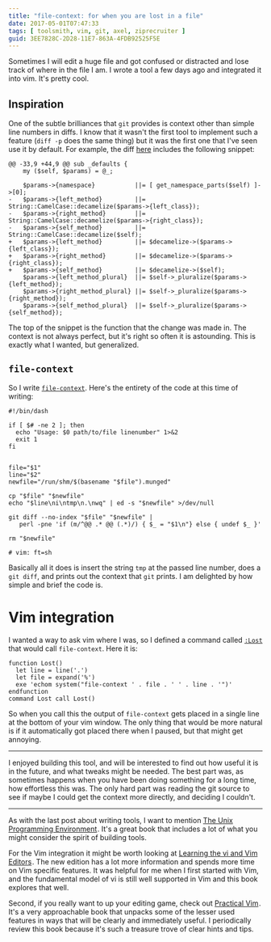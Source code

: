 ```yaml
---
title: "file-context: for when you are lost in a file"
date: 2017-05-01T07:47:33
tags: [ toolsmith, vim, git, axel, ziprecruiter ]
guid: 3EE7828C-2D28-11E7-863A-4FDB92525F5E
---
```

Sometimes I will edit a huge file and got confused or distracted and lose track
of where in the file I am.  I wrote a tool a few days ago and integrated it into
vim.  It's pretty cool.

<!--more-->

## Inspiration

One of the subtle brilliances that `git` provides is context other than simple
line numbers in diffs.  I know that it wasn't the first tool to implement such a
feature (`diff -p` does the same thing) but it was the first one that I've seen
use it by default.  For example, the diff
[here](https://github.com/frioux/DBIx-Class-Helpers/commit/2bef898e9c2c70c79d269c7222e619ac08be027c#diff-541385fdf1ae526e444d502ed0483b3cL33)
includes the following snippet:

```
@@ -33,9 +44,9 @@ sub _defaults {
    my ($self, $params) = @_;

    $params->{namespace}           ||= [ get_namespace_parts($self) ]->[0];
-   $params->{left_method}         ||= String::CamelCase::decamelize($params->{left_class});
-   $params->{right_method}        ||= String::CamelCase::decamelize($params->{right_class});
-   $params->{self_method}         ||= String::CamelCase::decamelize($self);
+   $params->{left_method}         ||= $decamelize->($params->{left_class});
+   $params->{right_method}        ||= $decamelize->($params->{right_class});
+   $params->{self_method}         ||= $decamelize->($self);
    $params->{left_method_plural}  ||= $self->_pluralize($params->{left_method});
    $params->{right_method_plural} ||= $self->_pluralize($params->{right_method});
    $params->{self_method_plural}  ||= $self->_pluralize($params->{self_method});

```

The top of the snippet is the function that the change was made in.  The
context is not always perfect, but it's right so often it is astounding.  This
is exactly what I wanted, but generalized.

## `file-context`

So I write
[`file-context`](https://github.com/frioux/dotfiles/blob/master/bin/file-context).
Here's the entirety of the code at this time of writing:

```
#!/bin/dash

if [ $# -ne 2 ]; then
  echo "Usage: $0 path/to/file linenumber" 1>&2
  exit 1
fi


file="$1"
line="$2"
newfile="/run/shm/$(basename "$file").munged"

cp "$file" "$newfile"
echo "$line\ni\ntmp\n.\nwq" | ed -s "$newfile" >/dev/null

git diff --no-index "$file" "$newfile" |
   perl -pne 'if (m/^@@ .* @@ (.*)/) { $_ = "$1\n"} else { undef $_ }'

rm "$newfile"

# vim: ft=sh
```

Basically all it does is insert the string `tmp` at the passed line number, does
a `git diff`, and prints out the context that `git` prints.  I am delighted by
how simple and brief the code is.

# Vim integration

I wanted a way to ask vim where I was, so I defined a command called
[`:Lost`](https://github.com/frioux/dotfiles/blob/e2930933a86ded32259c40777496d898825c9404/vimrc#L426-L431)
that would call `file-context`.  Here it is:

```
function Lost()
  let line = line('.')
  let file = expand('%')
  exe 'echom system("file-context ' . file . ' ' . line . '")'
endfunction
command Lost call Lost()
```

So when you call this the output of `file-context` gets placed in a single line
at the bottom of your vim window.  The only thing that would be more natural is
if it automatically got placed there when I paused, but that might get annoying.

---

I enjoyed building this tool, and will be interested to find out how useful it
is in the future, and what tweaks might be needed.  The best part was, as
sometimes happens when you have been doing something for a long time, how
effortless this was.  The only hard part was reading the git source to see if
maybe I could get the context more directly, and deciding I couldn't.

---

As with the last post about writing tools, I want to mention <a
target="_blank"
href="https://www.amazon.com/gp/product/013937681X/ref=as_li_tl?ie=UTF8&camp=1789&creative=9325&creativeASIN=013937681X&linkCode=as2&tag=afoolishmanif-20&linkId=cecea11ea25b6635dd78601d2ec1abef">The
Unix Programming Environment</a><img
src="//ir-na.amazon-adsystem.com/e/ir?t=afoolishmanif-20&l=am2&o=1&a=013937681X"
width="1" height="1" border="0" alt="" style="border:none !important; margin:0px
!important;" />.  It's a great book that includes a lot of what you might
consider the spirit of building tools.

For the Vim integration it might be worth looking at <a
href="https://www.amazon.com/gp/product/059652983X/ref=as_li_tl?ie=UTF8&camp=1789&creative=9325&creativeASIN=059652983X&linkCode=as2&tag=afoolishmanif-20&linkId=1d3b90d608a023a1dcb898b903b6f6ac">Learning
the vi and Vim Editors</a><img
src="//ir-na.amazon-adsystem.com/e/ir?t=afoolishmanif-20&l=am2&o=1&a=059652983X"
width="1" height="1" border="0" alt="" style="border:none !important; margin:0px
!important;" />.  The new edition has a lot more information and spends more
time on Vim specific features.  It was helpful for me when I first started with
Vim, and the fundamental model of vi is still well supported in Vim and this
book explores that well.

Second, if you really want to up your editing game, check out
<a href="https://www.amazon.com/gp/product/1680501275/ref=as_li_tl?ie=UTF8&camp=1789&creative=9325&creativeASIN=1680501275&linkCode=as2&tag=afoolishmanif-20&linkId=4518880cd2a7fd1333456edcbacc26f6">Practical Vim</a><img src="//ir-na.amazon-adsystem.com/e/ir?t=afoolishmanif-20&l=am2&o=1&a=1680501275" width="1" height="1" border="0" alt="" style="border:none !important; margin:0px !important;" />.
It's a very approachable book that unpacks some of the lesser used features in
ways that will be clearly and immediately useful.  I periodically review this
book because it's such a treasure trove of clear hints and tips.
